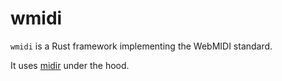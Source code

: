 # wmidi

`wmidi` is a Rust framework implementing the WebMIDI standard.

It uses [midir](https://github.com/Boddlnagg/midir) under the hood.
